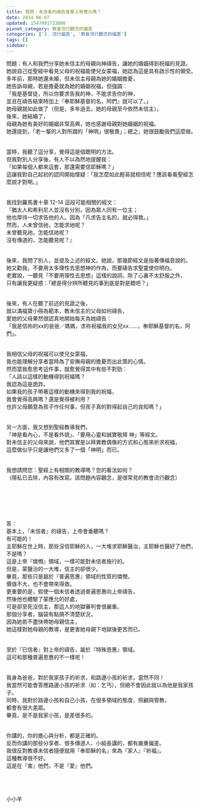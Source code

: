 ```yaml
---
title: 發問：未信者的禱告會蒙上帝應允嗎？
date: 2014-06-07
updated: 1547991723000
pixnet_category: 教會流行觀念的偏差
categories: ['3. 流行偏差', '教會流行觀念的偏差']
tags: []
sidebar: 
---
```


<p>問題：有人和我們分享她未信主的母親向神禱告，讓她的婚姻得到祝福的見證。<br/>她說自己從聖經中看見父母的祝福能使兒女蒙福，她認為這是具有啟示性的領受。多年前，那時她還未婚，但未信主母親為她的婚姻擔憂，<br/>她告訴母親，若是擔憂就為她的婚姻祝福，但強調：<br/>「我是基督徒，所以你要求告我的神，不能求告你的神，<br/>並且在禱告結束時加上『奉耶穌基督的名，阿們』就可以了。」<br/>她母親就如此做了（但是，多年過去，她的母親至今依然未信主）。<br/><!--more-->後來，她結婚了，<br/>母親為她有美好的婚姻非常高興，她也感謝母親對她婚姻的祝福。<br/>她還提到，「老一輩的人對所謂的「神明」很敬畏」；總之，她很鼓勵我們這麼做。<br/><br/><br/>當時，我聽了這分享，覺得這是個聰明的方法。<br/>但我對別人分享後，有人不以為然地提醒我：<br/>「如果每個人都來這套，那還需要信耶穌嗎？」<br/>這讓我對自己起初的認同開始懷疑：「我怎麼如此輕易就相信呢？應該看看聖經怎麼說才對啊。」<br/><br/><br/>我找到羅馬書十章 12-14 這段可能相關的經文：<br/>『猶太人和希利尼人並沒有分別，因為眾人同有一位主；<br/>他也厚待一切求告他的人。因為「凡求告主名的，就必得救。」<br/>然而，人未曾信祂，怎能求祂呢？<br/>未曾聽見祂，怎能信祂呢？<br/>沒有傳道的，怎能聽見呢？』<br/><br/><br/>後來，我問了別人，並提及上述的經文。她說，那幾節經文是指著傳福音說的。<br/>她又勸我，不要用太多理性去思想神的作為，而要禱告求聖靈使你明白。<br/>老實說，一聽見「不要用理性去思想」這樣的說詞，除了心裏不太舒服之外，<br/>只有讓我更疑惑：「總是得分辨所聽見的事到底是對是錯吧？」<br/><br/><br/>後來，有人在聽了前述的見證之後，<br/>就以滿福寶小冊為範本，教未信主的父母如何禱告，<br/>愛她的父母果然很認真地開始每天為她禱告：<br/>「我是信祢的xx的爸爸／媽媽，求祢祝福我的女兒xx……，奉耶穌基督的名，阿們」。<br/><br/><br/>我相信父母的祝福可以使兒女蒙福，<br/>我也能理解分享者當時為了安撫母親的擔憂而出此策的心情。<br/>然而當我愈思考這件事，就愈覺得其中有些不對勁：<br/>「人該以這樣的動機得到祝福嗎？<br/>我認為這是詭詐。<br/>如果我的孩子帶著這樣的動機來得到我的祝福，<br/>我會覺得高興嗎？還是覺得被利用？<br/>也許父母願意為孩子作任何事，但孩子真的對得起自己的良知嗎？」<br/><br/><br/>另一方面，我又想到聖經教導我們，<br/>「神是看內心，不是看外貌」、「要用心靈和誠實敬拜 神」等經文。<br/>對未信主的父母來說，他們其實是以拜異教偶像的方式和心態來祈求祝福，<br/>這麼做似乎只是讓他們又多了一個「神明」而已。<br/><br/><br/>我想請問您：聖經上有相關的教導嗎？您的看法如何？<br/>（隱私已去除，內容有改寫。該問題內容觀念，是很常見的教會流行觀念）<br/><br/><br/><br/><br/><br/><br/>答：<br/>基本上，『未信者』的禱告，上帝會垂聽嗎？<br/>有可能的！<br/>主耶穌在世上時，那些沒信耶穌的人，一大堆求耶穌醫治，主耶穌也醫好了他們，不是嗎？<br/>這是上帝『憐憫』領域，一樣可能對未信者施行的。<br/>但是，蒙醫治的一大堆，信主的卻很少。<br/>畢竟，那些只是屬於『普遍恩惠』領域的性質的憐憫，<br/>價值不大，也不會帶來得救。<br/>更重要的是，假使一個未信者透過普遍恩惠向上帝禱告，<br/>然後他也體驗了蒙應允的好處，<br/>可是卻至死沒信主，那這人的地獄審判會很嚴重。<br/>那個分享者，腦袋有點搞不清楚狀況，<br/>因為她若不盡快帶她母親信主，<br/>她這樣對她母親的教導，是更害她母親下地獄後更苦而已。<br/> <br/><br/>至於『已信者』對上帝的禱告，屬於『特殊恩惠』領域。<br/>這可和那種普遍恩惠的不一樣呢！<br/> <br/><br/>我身為爸爸，對於我家孩子的祈求，和路邊小孩的祈求，當然不同！<br/>我當然可能會答應路邊小孩的祈求（如：乞丐），但絕不會因此就以為他是我家孩子。<br/>同時，我對於路邊小孩和自己小孩，在很多領域的態度、照顧與管教，<br/>都會有很大差距。<br/>畢竟，是不是我家小孩，是差很多的。<br/> <br/><br/>你講的，你的擔心與分析，都是正確的。<br/>反而你講的那些分享者、很多傳道人、小組長講的，都有嚴重偏差。<br/>我很反對教導未信者隨便就用『奉耶穌的名』來為『家人』『祈福』。<br/>這種教導很不好。<br/>這是在『害』他們，不是『愛』他們。<br/><br/><br/><br/><br/>小小羊<br/><br/><br/><br/><br/><br/><br/></p>